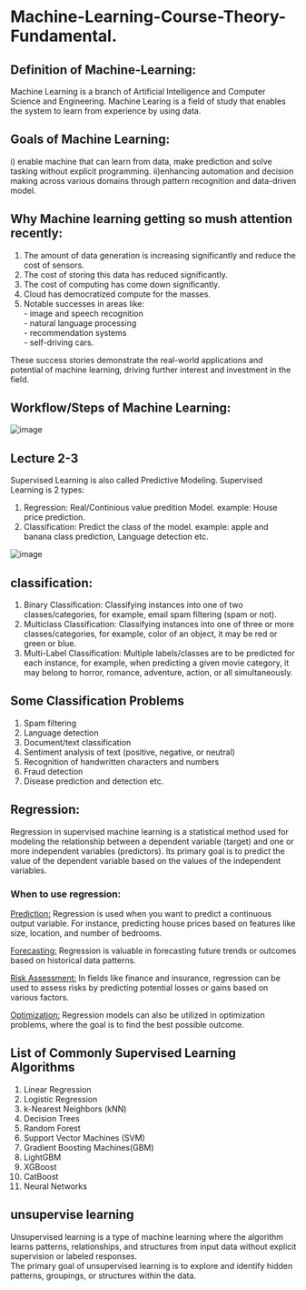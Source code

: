 # Machine-Learning-Course-Theory-Fundamental.
## Definition of Machine-Learning:
Machine Learning is a branch of Artificial Intelligence and Computer Science and Engineering.
Machine Learing is a field of study that enables the system to learn from experience by using data.


## Goals of Machine Learning:
i) enable machine that can learn from data, make prediction and solve tasking without explicit programming.
ii)enhancing automation and decision making across various domains through pattern recognition and data-driven model.

## Why Machine learning getting so mush attention recently:

1. The amount of data generation is increasing significantly and reduce the cost of sensors.  
1. The cost of storing this data has reduced significantly.  
1. The cost of computing has come down significantly.  
1. Cloud has democratized compute for the masses.  
1. Notable successes in areas like:  
        - image and speech recognition  
        - natural language processing  
        - recommendation systems  
        - self-driving cars.  

These success stories demonstrate the real-world applications and potential of machine learning, driving further interest and investment in the field.  

## Workflow/Steps of Machine Learning:
![image](https://github.com/Azizur-Rahman-CSE/Machine-Learning-Course-Theory-Fundamental./assets/57495952/51ce4ceb-db61-4768-ae12-af87898c3307)



## Lecture 2-3
Supervised Learning is also called Predictive Modeling. Supervised Learning is 2 types:
1. Regression: Real/Continious value predition Model. example: House price prediction.
1. Classification: Predict the class of the model. example: apple and banana class prediction, Language detection etc.

![image](https://github.com/Azizur-Rahman-CSE/Machine-Learning-Course-Theory-Fundamental./assets/57495952/ad96289f-125c-485a-bb1c-11441c59e5cd)

## classification:
1. Binary Classification: Classifying instances into one of two classes/categories, for example, email spam filtering (spam or not).  
1. Multiclass Classification: Classifying instances into one of three or more classes/categories, for example, color of an object, it may be red or green or blue.  
1. Multi-Label Classification: Multiple labels/classes are to be predicted for each instance, for example, when predicting a given movie category, it may belong to horror, romance, adventure, action, or all simultaneously.

## Some Classification Problems
1. Spam filtering
2. Language detection
3. Document/text classification
4. Sentiment analysis of text (positive, negative, or neutral)
5. Recognition of handwritten characters and numbers
6. Fraud detection
7. Disease prediction and detection etc.

## Regression:
Regression in supervised machine learning is a statistical method used for modeling the relationship between a dependent variable (target) and one or more independent variables (predictors). Its primary goal is to predict the value of the dependent variable based on the values of the independent variables.

### When to use regression:
<ins> Prediction:</ins> Regression is used when you want to predict a continuous output variable. For instance, predicting house prices based on features like size, location, and number of bedrooms.  

<ins>Forecasting:</ins> Regression is valuable in forecasting future trends or outcomes based on historical data patterns.  

<ins>Risk Assessment:</ins> In fields like finance and insurance, regression can be used to assess risks by predicting potential losses or gains based on various factors.  

<ins>Optimization:</ins> Regression models can also be utilized in optimization problems, where the goal is to find the best possible outcome.  

## List of Commonly Supervised Learning Algorithms  
1. Linear Regression
2. Logistic Regression
3. k-Nearest Neighbors (kNN)
4. Decision Trees
5. Random Forest
6. Support Vector Machines (SVM)
7. Gradient Boosting Machines(GBM)
8. LightGBM
9. XGBoost
10. CatBoost
11. Neural Networks

## unsupervise learning

Unsupervised learning is a type of machine learning where the algorithm learns patterns, relationships, and structures from input data without explicit supervision or labeled responses.  
The primary goal of unsupervised learning is to explore and identify hidden patterns, groupings, or structures within the data.  
